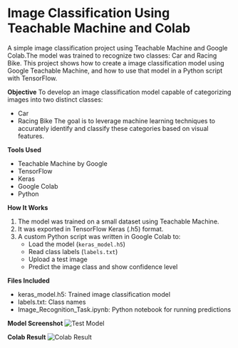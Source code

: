 # Image Classification Using Teachable Machine and Colab
A simple image classification project using Teachable Machine and Google Colab.The model was trained to recognize two classes: Car and Racing Bike.
This project shows how to create a image classification model using Google Teachable Machine, and how to use that model in a Python script with TensorFlow.

**Objective**
To develop an image classification model capable of categorizing images into two distinct classes:
- Car
- Racing Bike
The goal is to leverage machine learning techniques to accurately identify and classify these categories based on visual features.

**Tools Used**
- Teachable Machine by Google
- TensorFlow 
- Keras
- Google Colab
- Python 

**How It Works**
1. The model was trained on a small dataset using Teachable Machine.
2. It was exported in TensorFlow Keras (.h5) format.
3. A custom Python script was written in Google Colab to:
   - Load the model (`keras_model.h5`)
   - Read class labels (`labels.txt`)
   - Upload a test image
   - Predict the image class and show confidence level

**Files Included**
- keras_model.h5: Trained image classification model
- labels.txt: Class names
- Image_Recognition_Task.ipynb: Python notebook for running predictions

**Model Screenshot**
![Test Model](https://github.com/amani4848/Teachable_Machine_Image_Classifier/blob/2cdb933388c37f184ef8b6423da1021c7abf86ff/Test_Model.png)

**Colab Result**
![Colab Result](https://github.com/amani4848/Teachable_Machine_Image_Classifier/blob/2cdb933388c37f184ef8b6423da1021c7abf86ff/Colab_result.png)
